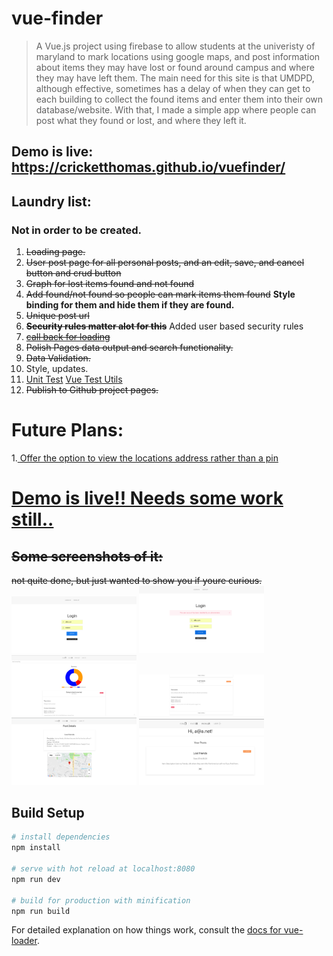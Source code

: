 # vue-finder

> A Vue.js project using firebase to allow students at the univeristy of maryland to mark locations using google maps, and post information about items they may have lost or found around campus and where they may have left them. The main need for this site is that UMDPD, although effective, sometimes has a delay of when they can get to each building to collect the found items and enter them into their own database/website. With that, I made a simple app where people can post what they found or lost, and where they left it. 

## Demo is live: https://cricketthomas.github.io/vuefinder/
## Laundry list: 
### Not in order to be created. 
1. ~~Loading page.~~ 
2. ~~User post page for all personal posts, and an edit, save, and cancel button and crud button~~
3. ~~Graph for lost items found and not found~~
4. ~~Add found/not found so people can mark items them found~~ **Style binding for them and hide them if they are found.** 
5. ~~Unique post url~~
6. ~~**Security rules matter alot for this**~~ Added user based security rules
7. ~~[call back for loading](https://github.com/vuejs/vuefire/blob/master/README.md)~~
8. ~~Polish Pages data output and search functionality.~~
9. ~~Data Validation.~~
10. Style, updates.
11. [Unit Test](https://www.youtube.com/watch?v=d2QKTNmU-Tc) [Vue Test Utils](https://vue-test-utils.vuejs.org/)
12. ~~Publish to Github project pages.~~


# Future Plans:
1.[ Offer the option to view the locations address rather than a pin](https://developers.google.com/maps/documentation/javascript/examples/geocoding-reverse#try-it-yourself)

# [Demo is live!! Needs some work still..](https://cricketthomas.github.io/vuefinder/)
## ~~Some screenshots of it:~~
~~not quite done, but just wanted to show you if youre curious.~~
<img src="./screenshots/login.png" width="200">
<img src="./screenshots/loginvalid.png" width="200">
<img src="./screenshots/allpoststop.png" width="200">
<img src="./screenshots/allposts.png" width="200">
<img src="./screenshots/details.png" width="200">
<img src="./screenshots/userposts.png" width="200">
## Build Setup

``` bash
# install dependencies
npm install

# serve with hot reload at localhost:8080
npm run dev

# build for production with minification
npm run build
```

For detailed explanation on how things work, consult the [docs for vue-loader](http://vuejs.github.io/vue-loader).
